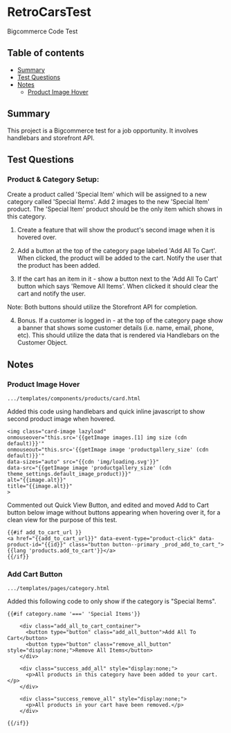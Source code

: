 # RetroCarsTest
Bigcommerce Code Test

## Table of contents
* [Summary](#summary)
* [Test Questions](#test-questions)
* [Notes](#notes)
	* [Product Image Hover](#product-image-hover)

## Summary
This project is a Bigcommerce test for a job opportunity. It involves handlebars and storefront API.
	
## Test Questions

### Product & Category Setup:
Create a product called 'Special Item' which will be assigned to a new category called 'Special Items'. Add 2 images to the new 'Special Item' product. The 'Special Item' product should be the only item which shows in this category.

1. Create a feature that will show the product's second image when it is hovered over. 

2. Add a button at the top of the category page labeled 'Add All To Cart'. When clicked, the product will be added to the cart. Notify the user that the product has been added. 

3. If the cart has an item in it - show a button next to the 'Add All To Cart' button which says 'Remove All Items'. When clicked it should clear the cart and notify the user.

Note: Both buttons should utilize the Storefront API for completion.

4. Bonus. If a customer is logged in - at the top of the category page show a banner that shows some customer details (i.e. name, email, phone, etc). This should utilize the data that is rendered via Handlebars on the Customer Object.

	
## Notes

### Product Image Hover

```
.../templates/components/products/card.html
```

Added this code using handlebars and quick inline javascript to show second product image when hovered.

```
<img class="card-image lazyload"
onmouseover="this.src='{{getImage images.[1] img size (cdn default)}}'"
onmouseout="this.src='{{getImage image 'productgallery_size' (cdn default)}}'"
data-sizes="auto" src="{{cdn 'img/loading.svg'}}"
data-src="{{getImage image 'productgallery_size' (cdn theme_settings.default_image_product)}}"
alt="{{image.alt}}"
title="{{image.alt}}"
>
```
Commented out Quick View Button, and edited and moved Add to Cart button below image without buttons appearing when hovering over it, for a clean view for the purpose of this test.

```
{{#if add_to_cart_url }}
<a href="{{add_to_cart_url}}" data-event-type="product-click" data-product-id="{{id}}" class="button button--primary _prod_add_to_cart_">{{lang 'products.add_to_cart'}}</a>
{{/if}}
```	
### Add Cart Button
```
.../templates/pages/category.html
```
Added this following code to only show if the category is "Special Items".
```
{{#if category.name '===' 'Special Items'}}

    <div class="add_all_to_cart_container">
      <button type="button" class="add_all_button">Add All To Cart</button>
      <button type="button" class="remove_all_button" style="display:none;">Remove All Items</button>
    </div>

    <div class="success_add_all" style="display:none;">
      <p>All products in this category have been added to your cart.</p>
    </div>

    <div class="success_remove_all" style="display:none;">
      <p>All products in your cart have been removed.</p>
    </div>

{{/if}}
```


